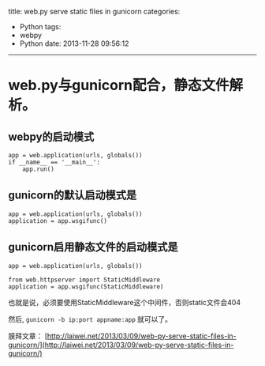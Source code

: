 title: web.py serve static files in gunicorn
categories:
  - Python
tags:
  - webpy
  - Python
date: 2013-11-28 09:56:12
---

# web.py与gunicorn配合，静态文件解析。

## webpy的启动模式
```
app = web.application(urls, globals())
if __name__ == '__main__':
    app.run()
```

## gunicorn的默认启动模式是
```
app = web.application(urls, globals())
application = app.wsgifunc()
```

## gunicorn启用静态文件的启动模式是
```
app = web.application(urls, globals())

from web.httpserver import StaticMiddleware
application = app.wsgifunc(StaticMiddleware)
```

也就是说，必须要使用StaticMiddleware这个中间件，否则static文件会404

然后, <code>gunicorn -b ip:port appname:app</code> 就可以了。


膜拜文章：
[http://laiwei.net/2013/03/09/web-py-serve-static-files-in-gunicorn/](http://laiwei.net/2013/03/09/web-py-serve-static-files-in-gunicorn/)